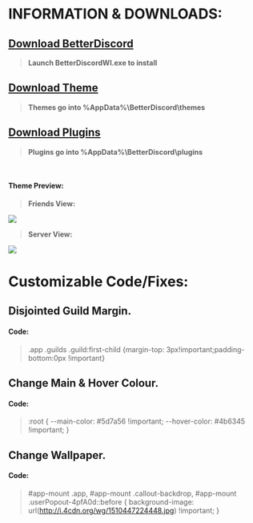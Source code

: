 # **INFORMATION & DOWNLOADS:**

## [Download BetterDiscord](https://github.com/Jiiks/BetterDiscordApp/releases/download/0.2.82/BD0.2.82Windows.zip)

> **Launch BetterDiscordWI.exe to install**

## [Download Theme](https://github.com/P-o-u-t/Pouts-Theme/releases/download/theme/Theme.zip)

> **Themes go into %AppData%\BetterDiscord\themes**

## [Download Plugins](https://github.com/P-o-u-t/Pouts-Theme/releases/download/theme/Plugins.zip)

> **Plugins go into %AppData%\BetterDiscord\plugins**

 

#### **Theme Preview:**

> **Friends View:**

![](https://i.imgur.com/omUKgf9.png)

> **Server View:**

![](https://i.imgur.com/ja6hOQX.png)


# **Customizable Code/Fixes:**

## **Disjointed Guild Margin.**
#### **Code**:
> .app .guilds .guild:first-child {margin-top: 3px!important;padding-bottom:0px !important}

## **Change Main & Hover Colour.**
#### **Code:** 
> :root { --main-color: #5d7a56 !important; --hover-color: #4b6345 !important; }

## **Change Wallpaper.**
#### **Code**:
> #app-mount .app, #app-mount .callout-backdrop, #app-mount .userPopout-4pfA0d::before { background-image: url(http://i.4cdn.org/wg/1510447224448.jpg) !important; }
